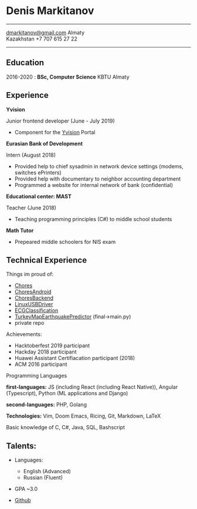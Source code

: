 Denis Markitanov
============

-------------------     ----------------------------
dmarkitanov@gmail.com
Almaty                               
Kazakhstan                          +7 707 615 27 22
-------------------     ----------------------------

Education
---------

2016-2020
:   **BSc, Computer Science** KBTU
    Almaty

Experience
----------

**Yvision**

Junior frontend developer (June - July 2019)

* Component for the [Yvision](https://yvision.kz/explore) Portal

**Eurasian Bank of Development**

Intern (August 2018)

* Provided help to chief sysadmin in network device settings (modems, switches ePrinters)
* Provided help with documentary to neighbor accounting department
* Programmed a website for internal network of bank (confidential)

**Educational center: MAST**

Teacher (June 2018)

* Teaching programming principles (C#) to middle school students

**Math Tutor**

* Prepeared middle schoolers for NIS exam

Technical Experience
--------------------

Things im proud of:

* [Chores](https://github.com/atqwerty/ChoresWeb)
* [ChoresAndroid](https://github.com/atqwerty/ChoresAndroid)
* [ChoresBackend](https://github.com/atqwerty/choresBackend)
* [LinuxUSBDriver](https://github.com/atqwerty/SystemProgrammingProject)
* [ECGClassification](https://github.com/atqwerty/MLproject)
* [TurkeyMapEarthquakePredictor](https://github.com/atqwerty/ml2019Practice) (final->main.py)
* private repo

Achievements:

* Hacktoberfest 2019 participant
* Hackday 2018 participant
* Huawei Assistant Certifiacation participant (2018)
* ACM 2016 participant

Programming Languages

   **first-languages:** JS (including React (including React Native)), Angular
    (Typescript), Python (ML applications and Django)

   **second-languages:** PHP, Golang

   **Technologies:** Vim, Doom Emacs, Ricing, Git, Markdown, LaTeX

   Basic knowledge of C, C#, Java, SQL, Bashscript 

Talents:
----------------------------------------

* Languages:
     * English (Advanced)
     * Russian (Fluent)

* GPA ~3.0

* [Github](https://github.com/atqwerty)
